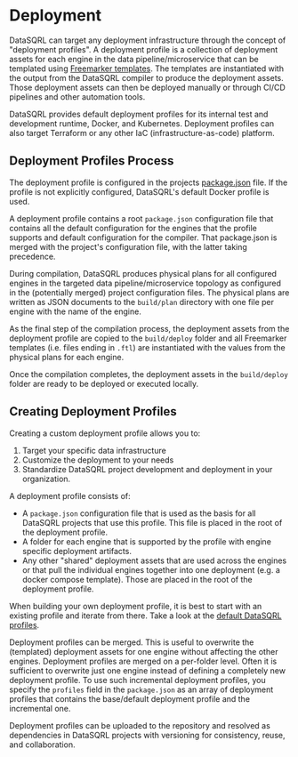 # Deployment

DataSQRL can target any deployment infrastructure through the concept of "deployment profiles". A deployment profile is a collection of deployment assets for each engine in the data pipeline/microservice that can be templated using [Freemarker templates](https://freemarker.apache.org/). The templates are instantiated with the output from the DataSQRL compiler to produce the deployment assets. Those deployment assets can then be deployed manually or through CI/CD pipelines and other automation tools.

DataSQRL provides default deployment profiles for its internal test and development runtime, Docker, and Kubernetes. Deployment profiles can also target Terraform or any other IaC (infrastructure-as-code) platform.

## Deployment Profiles Process

The deployment profile is configured in the projects [package.json](../datasqrl-spec) file. If the profile is not explicitly configured, DataSQRL's default Docker profile is used.

A deployment profile contains a root `package.json` configuration file that contains all the default configuration for the engines that the profile supports and default configuration for the compiler. That package.json is merged with the project's configuration file, with the latter taking precedence.

During compilation, DataSQRL produces physical plans for all configured engines in the targeted data pipeline/microservice topology as configured in the (potentially merged) project configuration files.
The physical plans are written as JSON documents to the `build/plan` directory with one file per engine with the name of the engine.

As the final step of the compilation process, the deployment assets from the deployment profile are copied to the `build/deploy` folder and all Freemarker templates (i.e. files ending in `.ftl`) are instantiated with the values from the physical plans for each engine.

Once the compilation completes, the deployment assets in the `build/deploy` folder are ready to be deployed or executed locally.

## Creating Deployment Profiles

Creating a custom deployment profile allows you to:

1. Target your specific data infrastructure
2. Customize the deployment to your needs
3. Standardize DataSQRL project development and deployment in your organization.

A deployment profile consists of:

* A `package.json` configuration file that is used as the basis for all DataSQRL projects that use this profile. This file is placed in the root of the deployment profile.
* A folder for each engine that is supported by the profile with engine specific deployment artifacts.
* Any other "shared" deployment assets that are used across the engines or that pull the individual engines together into one deployment (e.g. a docker compose template). Those are placed in the root of the deployment profile.

When building your own deployment profile, it is best to start with an existing profile and iterate from there.
Take a look at the [default DataSQRL profiles](https://github.com/DataSQRL/sqrl/tree/main/profiles).

Deployment profiles can be merged. This is useful to overwrite the (templated) deployment assets for one engine without affecting the other engines. Deployment profiles are merged on a per-folder level.
Often it is sufficient to overwrite just one engine instead of defining a completely new deployment profile.
To use such incremental deployment profiles, you specify the `profiles` field in the `package.json` as an array of deployment profiles that contains the base/default deployment profile and the incremental one.

Deployment profiles can be uploaded to the repository and resolved as dependencies in DataSQRL projects with versioning for consistency, reuse, and collaboration.